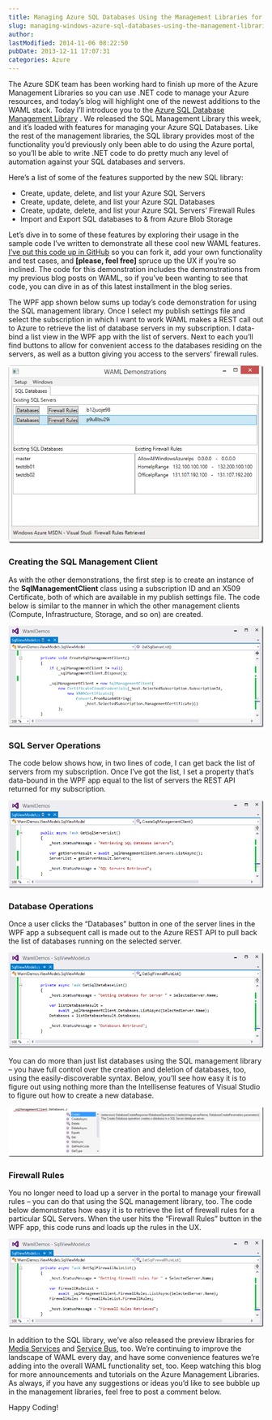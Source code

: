 ```yaml
---
title: Managing Azure SQL Databases Using the Management Libraries for .NET
slug: managing-windows-azure-sql-databases-using-the-management-libraries-for-net
author: 
lastModified: 2014-11-06 08:22:50
pubDate: 2013-12-11 17:07:31
categories: Azure
---
```


<p>The Azure SDK team has been working hard to finish up more of the Azure Management Libraries so you can use .NET code to manage your Azure resources, and today&#x2019;s blog will highlight one of the newest additions to the WAML stack. Today I&#x2019;ll introduce you
  to the
  <a href="http://www.nuget.org/packages/Microsoft.WindowsAzure.Management.Sql">Azure SQL Database Management Library</a> . We released the SQL Management Library this week, and it&#x2019;s loaded with features for managing your Azure SQL Databases. Like the rest of the management libraries, the SQL library provides most of the functionality
  you&#x2019;d previously only been able to do using the Azure portal, so you&#x2019;ll be able to write .NET code to do pretty much any level of automation against your SQL databases and servers. </p>
<p>Here&#x2019;s a list of some of the features supported by the new SQL library:</p>
<ul>
  <li>Create, update, delete, and list your Azure SQL Servers
    </li><li>Create, update, delete, and list your Azure SQL Databases
      </li><li>Create, update, delete, and list your Azure SQL Servers&#x2019; Firewall Rules
        </li><li>Import and Export SQL databases to &amp; from Azure Blob Storage</li>
</ul>
<p>Let&#x2019;s dive in to some of these features by exploring their usage in the sample code I&#x2019;ve written to demonstrate all these cool new WAML features.
  <a href="https://github.com/bradygaster/WindowsAzureManagementLibraries.Demos">I&#x2019;ve put this code up in GitHub</a>  so you can fork it, add your own functionality and test cases, and <strong>[please, feel free]</strong>  spruce up the UX if you&#x2019;re so inclined. The code for this demonstration includes the demonstrations from my previous
  blog posts on WAML, so if you&#x2019;ve been wanting to see that code, you can dive in as of this latest installment in the blog series. </p>
<p>The WPF app shown below sums up today&#x2019;s code demonstration for using the SQL management library. Once I select my publish settings file and select the subscription in which I want to work WAML makes a REST call out to Azure to retrieve the list of database
  servers in my subscription. I data-bind a list view in the WPF app with the list of servers. Next to each you&#x2019;ll find buttons to allow for convenient access to the databases residing on the servers, as well as a button giving you access to the servers&#x2019;
  firewall rules. </p>
<p>
  <a href="http://www.bradygaster.com/posts/files/12567c75-14bb-4d9c-8a90-2bde28584948.png">
    <img alt="SNAGHTML1a48f73" src="media/5b97831e-b9fe-4043-a9a4-5d537f044d34.png">
  </a> 
</p>
<h3>Creating the SQL Management Client</h3>
<p>As with the other demonstrations, the first step is to create an instance of the <strong>SqlManagementClient</strong>  class using a subscription ID and an X509 Certificate, both of which are available in my publish settings file. The code below is similar
  to the manner in which the other management clients (Compute, Infrastructure, Storage, and so on) are created. </p>
<p>
  <a href="http://www.bradygaster.com/posts/files/888d74d5-9c23-4079-998a-bdbc68d98e51.png">
    <img alt="image" src="media/dd043dcb-df67-4b33-b9af-7d0a0fe649fc.png">
  </a> 
</p>
<h3>SQL Server Operations</h3>
<p>The code below shows how, in two lines of code, I can get back the list of servers from my subscription. Once I&#x2019;ve got the list, I set a property that&#x2019;s data-bound in the WPF app equal to the list of servers the REST API returned for my subscription.
  </p>
<p>
  <a href="http://www.bradygaster.com/posts/files/088407c6-a4a0-4f2d-a3cd-39a8f59257fe.png">
    <img alt="image" src="media/0d27bf16-1fb7-4fc9-9a88-4e726b2fc807.png">
  </a> 
</p>
<h3>Database Operations</h3>
<p>Once a user clicks the &#x201C;Databases&#x201D; button in one of the server lines in the WPF app a subsequent call is made out to the Azure REST API to pull back the list of databases running on the selected server.&#xA0; </p>
<p>
  <a href="http://www.bradygaster.com/posts/files/96f32afa-c577-4b29-aef4-c86c2a0d443f.png">
    <img alt="image" src="media/62f62191-7157-4cf8-b6e2-4c4c9ddc58d0.png">
  </a> 
</p>
<p>You can do more than just list databases using the SQL management library &#x2013; you have full control over the creation and deletion of databases, too, using the easily-discoverable syntax. Below, you&#x2019;ll see how easy it is to figure out using nothing more
  than the Intellisense features of Visual Studio to figure out how to create a new database. </p>
<p>
  <a href="http://www.bradygaster.com/posts/files/944b78d8-2b77-42c1-a676-4d3ef95696f8.png">
    <img alt="image" src="media/a9fc744e-187a-4e0f-b63b-f11b20a8c7e3.png">
  </a> 
</p>
<h3>Firewall Rules</h3>
<p>You no longer need to load up a server in the portal to manage your firewall rules &#x2013; you can do that using the SQL management library, too. The code below demonstrates how easy it is to retrieve the list of firewall rules for a particular SQL Servers.
  When the user hits the &#x201C;Firewall Rules&#x201D; button in the WPF app, this code runs and loads up the rules in the UX. </p>
<p>
  <a href="http://www.bradygaster.com/posts/files/9050ab5c-3dda-4884-8ac3-0cae31446d70.png">
    <img alt="image" src="media/395b0df7-668b-4e56-9475-00cc43086b69.png">
  </a> 
</p>
<p>In addition to the SQL library, we&#x2019;ve also released the preview libraries for
  <a href="http://www.nuget.org/packages/Microsoft.WindowsAzure.Management.MediaServices">Media Services</a>  and
  <a href="http://www.nuget.org/packages/Microsoft.WindowsAzure.Management.ServiceBus/">Service Bus</a>, too. We&#x2019;re continuing to improve the landscape of WAML every day, and have some convenience features we&#x2019;re adding into the overall WAML functionality set, too. Keep watching this blog for more announcements and tutorials on the Azure
  Management Libraries. As always, if you have any suggestions or ideas you&#x2019;d like to see bubble up in the management libraries, feel free to post a comment below. </p>
<p>Happy Coding!</p>
